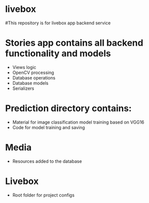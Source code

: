 # livebox

#This repository is for livebox app backend service
# Stories app contains all backend functionality and models
- Views logic
- OpenCV processing
- Database operations
- Database models
- Serializers
# Prediction directory contains:
- Material for image classification model training based on VGG16
- Code for model training and saving
# Media
- Resources added to the database
# Livebox
- Root folder for project configs
